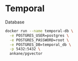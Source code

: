 # Temporal


Database

```bash
docker run --name temporal-db \
  -e POSTGRES_USER=postgres \
  -e POSTGRES_PASSWORD=root \
  -e POSTGRES_DB=temporal_db \
  -p 5432:5432 \
  ankane/pgvector
```
